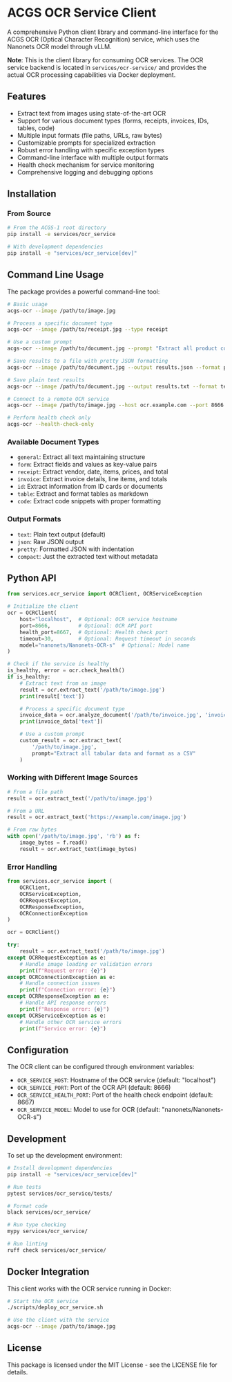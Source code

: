 # ACGS OCR Service Client

A comprehensive Python client library and command-line interface for the ACGS OCR (Optical Character Recognition) service, which uses the Nanonets OCR model through vLLM.

**Note**: This is the client library for consuming OCR services. The OCR service backend is located in `services/ocr-service/` and provides the actual OCR processing capabilities via Docker deployment.

## Features

- Extract text from images using state-of-the-art OCR
- Support for various document types (forms, receipts, invoices, IDs, tables, code)
- Multiple input formats (file paths, URLs, raw bytes)
- Customizable prompts for specialized extraction
- Robust error handling with specific exception types
- Command-line interface with multiple output formats
- Health check mechanism for service monitoring
- Comprehensive logging and debugging options

## Installation

### From Source

```bash
# From the ACGS-1 root directory
pip install -e services/ocr_service

# With development dependencies
pip install -e "services/ocr_service[dev]"
```

## Command Line Usage

The package provides a powerful command-line tool:

```bash
# Basic usage
acgs-ocr --image /path/to/image.jpg

# Process a specific document type
acgs-ocr --image /path/to/receipt.jpg --type receipt

# Use a custom prompt
acgs-ocr --image /path/to/document.jpg --prompt "Extract all product codes and prices"

# Save results to a file with pretty JSON formatting
acgs-ocr --image /path/to/document.jpg --output results.json --format pretty

# Save plain text results
acgs-ocr --image /path/to/document.jpg --output results.txt --format text

# Connect to a remote OCR service
acgs-ocr --image /path/to/image.jpg --host ocr.example.com --port 8666 --health-port 8667

# Perform health check only
acgs-ocr --health-check-only
```

### Available Document Types

- `general`: Extract all text maintaining structure
- `form`: Extract fields and values as key-value pairs
- `receipt`: Extract vendor, date, items, prices, and total
- `invoice`: Extract invoice details, line items, and totals
- `id`: Extract information from ID cards or documents
- `table`: Extract and format tables as markdown
- `code`: Extract code snippets with proper formatting

### Output Formats

- `text`: Plain text output (default)
- `json`: Raw JSON output
- `pretty`: Formatted JSON with indentation
- `compact`: Just the extracted text without metadata

## Python API

```python
from services.ocr_service import OCRClient, OCRServiceException

# Initialize the client
ocr = OCRClient(
    host="localhost",  # Optional: OCR service hostname
    port=8666,         # Optional: OCR API port
    health_port=8667,  # Optional: Health check port
    timeout=30,        # Optional: Request timeout in seconds
    model="nanonets/Nanonets-OCR-s"  # Optional: Model name
)

# Check if the service is healthy
is_healthy, error = ocr.check_health()
if is_healthy:
    # Extract text from an image
    result = ocr.extract_text('/path/to/image.jpg')
    print(result['text'])

    # Process a specific document type
    invoice_data = ocr.analyze_document('/path/to/invoice.jpg', 'invoice')
    print(invoice_data['text'])

    # Use a custom prompt
    custom_result = ocr.extract_text(
        '/path/to/image.jpg',
        prompt="Extract all tabular data and format as a CSV"
    )
```

### Working with Different Image Sources

```python
# From a file path
result = ocr.extract_text('/path/to/image.jpg')

# From a URL
result = ocr.extract_text('https://example.com/image.jpg')

# From raw bytes
with open('/path/to/image.jpg', 'rb') as f:
    image_bytes = f.read()
    result = ocr.extract_text(image_bytes)
```

### Error Handling

```python
from services.ocr_service import (
    OCRClient,
    OCRServiceException,
    OCRRequestException,
    OCRResponseException,
    OCRConnectionException
)

ocr = OCRClient()

try:
    result = ocr.extract_text('/path/to/image.jpg')
except OCRRequestException as e:
    # Handle image loading or validation errors
    print(f"Request error: {e}")
except OCRConnectionException as e:
    # Handle connection issues
    print(f"Connection error: {e}")
except OCRResponseException as e:
    # Handle API response errors
    print(f"Response error: {e}")
except OCRServiceException as e:
    # Handle other OCR service errors
    print(f"Service error: {e}")
```

## Configuration

The OCR client can be configured through environment variables:

- `OCR_SERVICE_HOST`: Hostname of the OCR service (default: "localhost")
- `OCR_SERVICE_PORT`: Port of the OCR API (default: 8666)
- `OCR_SERVICE_HEALTH_PORT`: Port of the health check endpoint (default: 8667)
- `OCR_SERVICE_MODEL`: Model to use for OCR (default: "nanonets/Nanonets-OCR-s")

## Development

To set up the development environment:

```bash
# Install development dependencies
pip install -e "services/ocr_service[dev]"

# Run tests
pytest services/ocr_service/tests/

# Format code
black services/ocr_service/

# Run type checking
mypy services/ocr_service/

# Run linting
ruff check services/ocr_service/
```

## Docker Integration

This client works with the OCR service running in Docker:

```bash
# Start the OCR service
./scripts/deploy_ocr_service.sh

# Use the client with the service
acgs-ocr --image /path/to/image.jpg
```

## License

This package is licensed under the MIT License - see the LICENSE file for details.
